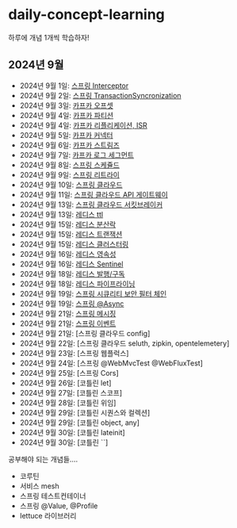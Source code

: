# daily-concept-learning
하루에 개념 1개씩 학습하자! 

## 2024년 9월
- 2024년 9월 1일: [스프링 Interceptor](https://github.com/hiblue02/concept-learning-daily/blob/main/%EC%8A%A4%ED%94%84%EB%A7%81.md#%EC%8A%A4%ED%94%84%EB%A7%81-interceptor)
- 2024년 9월 2일: [스프링 TransactionSyncronization](https://github.com/hiblue02/concept-learning-daily/blob/main/%EC%8A%A4%ED%94%84%EB%A7%81.md#%EC%8A%A4%ED%94%84%EB%A7%81-transactionsynchronization)
- 2024년 9월 3일: [카프카 오프셋](https://github.com/hiblue02/concept-learning-daily/blob/main/%EC%B9%B4%ED%94%84%EC%B9%B4.md#%EC%B9%B4%ED%94%84%EC%B9%B4-offset)
- 2024년 9월 4일: [카프카 파티션](https://github.com/hiblue02/concept-learning-daily/blob/main/%EC%B9%B4%ED%94%84%EC%B9%B4.md#%EC%B9%B4%ED%94%84%EC%B9%B4-%ED%8C%8C%ED%8B%B0%EC%85%98)
- 2024년 9월 4일: [카프카 리플리케이션, ISR](https://github.com/hiblue02/concept-learning-daily/blob/main/%EC%B9%B4%ED%94%84%EC%B9%B4.md#%EC%B9%B4%ED%94%84%EC%B9%B4-%EB%A6%AC%ED%94%8C%EB%A6%AC%EC%BC%80%EC%9D%B4%EC%85%98%EA%B3%BC-isr)
- 2024년 9월 5일: [카프카 커넥터](https://github.com/hiblue02/concept-learning-daily/blob/main/%EC%B9%B4%ED%94%84%EC%B9%B4.md#%EC%B9%B4%ED%94%84%EC%B9%B4-%EC%BB%A4%EB%84%A5%ED%84%B0)
- 2024년 9월 6일: [카프카 스트림즈](https://github.com/hiblue02/daily-concept-learning/blob/main/%EC%B9%B4%ED%94%84%EC%B9%B4.md#%EC%B9%B4%ED%94%84%EC%B9%B4-%EC%8A%A4%ED%8A%B8%EB%A6%BC%EC%A6%88)
- 2024년 9월 7일: [카프카 로그 세그먼트](https://github.com/hiblue02/daily-concept-learning/blob/main/%EC%B9%B4%ED%94%84%EC%B9%B4.md#%EC%B9%B4%ED%94%84%EC%B9%B4-%EB%A1%9C%EA%B7%B8-%EC%84%B8%EA%B7%B8%EB%A8%BC%ED%8A%B8log-segment)
- 2024년 9월 8일: [스프링 스케쥴드](https://github.com/hiblue02/daily-concept-learning/blob/main/%EC%8A%A4%ED%94%84%EB%A7%81.md#%EC%8A%A4%ED%94%84%EB%A7%81-%EC%8A%A4%EC%BC%80%EC%A5%B4%EB%93%9C)
- 2024년 9월 9일: [스프링 리트라이](https://github.com/hiblue02/daily-concept-learning/blob/main/%EC%8A%A4%ED%94%84%EB%A7%81.md#%EC%8A%A4%ED%94%84%EB%A7%81-%EB%A6%AC%ED%8A%B8%EB%9D%BC%EC%9D%B4)
- 2024년 9월 10일: [스프링 클라우드](https://github.com/hiblue02/daily-concept-learning/blob/main/%EC%8A%A4%ED%94%84%EB%A7%81_%ED%81%B4%EB%9D%BC%EC%9A%B0%EB%93%9C.md#%EC%8A%A4%ED%94%84%EB%A7%81-%ED%81%B4%EB%9D%BC%EC%9A%B0%EB%93%9C)
- 2024년 9월 11일: [스프링 클라우드 API 게이트웨이](https://github.com/hiblue02/daily-concept-learning/blob/main/%EC%8A%A4%ED%94%84%EB%A7%81_%ED%81%B4%EB%9D%BC%EC%9A%B0%EB%93%9C.md#%EC%8A%A4%ED%94%84%EB%A7%81-%ED%81%B4%EB%9D%BC%EC%9A%B0%EB%93%9C-api-gateway)
- 2024년 9월 13일: [스프링 클라우드 서킷브레이커](https://github.com/hiblue02/daily-concept-learning/blob/main/%EC%8A%A4%ED%94%84%EB%A7%81_%ED%81%B4%EB%9D%BC%EC%9A%B0%EB%93%9C.md#%EC%8A%A4%ED%94%84%EB%A7%81-%ED%81%B4%EB%9D%BC%EC%9A%B0%EB%93%9C-%EC%84%9C%ED%82%B7-%EB%B8%8C%EB%A0%88%EC%9D%B4%EC%BB%A4)
- 2024년 9월 13일: [레디스 ttl](https://github.com/hiblue02/daily-concept-learning/blob/main/%EC%8A%A4%ED%94%84%EB%A7%81_%ED%81%B4%EB%9D%BC%EC%9A%B0%EB%93%9C.md#%EC%8A%A4%ED%94%84%EB%A7%81-%ED%81%B4%EB%9D%BC%EC%9A%B0%EB%93%9C-%EC%84%9C%ED%82%B7-%EB%B8%8C%EB%A0%88%EC%9D%B4%EC%BB%A4)
- 2024년 9월 15일: [레디스 분산락](https://github.com/hiblue02/daily-concept-learning/blob/main/%EB%A0%88%EB%94%94%EC%8A%A4.md#%EB%A0%88%EB%94%94%EC%8A%A4-%EB%B6%84%EC%82%B0%EB%9D%BD)
- 2024년 9월 15일: [레디스 트랜잭션](https://github.com/hiblue02/daily-concept-learning/blob/main/%EB%A0%88%EB%94%94%EC%8A%A4.md#%EB%A0%88%EB%94%94%EC%8A%A4-%ED%8A%B8%EB%9E%9C%EC%9E%AD%EC%85%98)
- 2024년 9월 15일: [레디스 클러스터링](https://github.com/hiblue02/daily-concept-learning/blob/main/%EB%A0%88%EB%94%94%EC%8A%A4.md#redis-%ED%81%B4%EB%9F%AC%EC%8A%A4%ED%84%B0%EB%A7%81)   
- 2024년 9월 16일: [레디스 영속성](https://github.com/hiblue02/daily-concept-learning/blob/main/%EB%A0%88%EB%94%94%EC%8A%A4.md#%EB%A0%88%EB%94%94%EC%8A%A4-%EC%98%81%EC%86%8D%EC%84%B1)
- 2024년 9월 16일: [레디스 Sentinel](https://github.com/hiblue02/daily-concept-learning/blob/main/%EB%A0%88%EB%94%94%EC%8A%A4.md#%EB%A0%88%EB%94%94%EC%8A%A4-sentinel)
- 2024년 9월 18일: [레디스 발행/구독](https://github.com/hiblue02/daily-concept-learning/blob/main/%EB%A0%88%EB%94%94%EC%8A%A4.md#%EB%A0%88%EB%94%94%EC%8A%A4-%EB%B0%9C%ED%96%89%EA%B5%AC%EB%8F%85)
- 2024년 9월 18일: [레디스 파이프라이닝](https://github.com/hiblue02/daily-concept-learning/blob/main/%EB%A0%88%EB%94%94%EC%8A%A4.md#%EB%A0%88%EB%94%94%EC%8A%A4-%ED%8C%8C%EC%9D%B4%ED%94%84%EB%9D%BC%EC%9D%B4%EB%8B%9D)
- 2024년 9월 19일: [스프링 시큐리티 보안 필터 체인](https://github.com/hiblue02/daily-concept-learning/blob/main/%EC%8A%A4%ED%94%84%EB%A7%81.md#%EC%8A%A4%ED%94%84%EB%A7%81-%EC%8B%9C%ED%81%90%EB%A6%AC%ED%8B%B0-%EB%B3%B4%EC%95%88-%ED%95%84%ED%84%B0-%EC%B2%B4%EC%9D%B8)
- 2024년 9월 19일: [스프링 @Async](https://github.com/hiblue02/daily-concept-learning/blob/main/%EC%8A%A4%ED%94%84%EB%A7%81.md#%EC%8A%A4%ED%94%84%EB%A7%81-async)
- 2024년 9월 21일: [스프링 메시징](https://github.com/hiblue02/daily-concept-learning/blob/main/%EC%8A%A4%ED%94%84%EB%A7%81.md#%EC%8A%A4%ED%94%84%EB%A7%81-%EB%A9%94%EC%84%B8%EC%A7%95)
- 2024년 9월 21일: [스프링 이벤트](https://github.com/hiblue02/daily-concept-learning/blob/main/%EC%8A%A4%ED%94%84%EB%A7%81.md#%EC%8A%A4%ED%94%84%EB%A7%81-%EC%9D%B4%EB%B2%A4%ED%8A%B8)
- 2024년 9월 21일: [스프링 클라우드 config]
- 2024년 9월 22일: [스프링 클라우드 seluth, zipkin, opentelemetery]
- 2024년 9월 23일: [스프링 웹플럭스]
- 2024년 9월 24일: [스프링 @WebMvcTest @WebFluxTest]
- 2024년 9월 25일: [스프링 Cors]
- 2024년 9월 26일: [코틀린 let]
- 2024년 9월 27일: [코틀린 스코프]
- 2024년 9월 28일: [코틀린 위임]
- 2024년 9월 29일: [코틀린 시퀀스와 컬렉션]
- 2024년 9월 29일: [코틀린 object, any]
- 2024년 9월 30일: [코틀린 lateinit]
- 2024년 9월 30일: [코틀린 ``]


공부해야 되는 개념들....

- 코루틴
- 서비스 mesh
- 스프링 테스트컨테이너
- 스프링 @Value, @Profile
- lettuce 라이브러리
